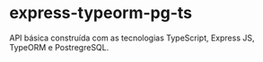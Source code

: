 # express-typeorm-pg-ts
API básica construída com as tecnologias TypeScript, Express JS, TypeORM e PostregreSQL.
